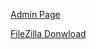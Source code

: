 [Admin Page](https://members.000webhost.com/)

[FileZilla Donwload](https://dl.dropboxusercontent.com/u/82912130/software/FileZilla_3.16.1_win64-setup.exe)
